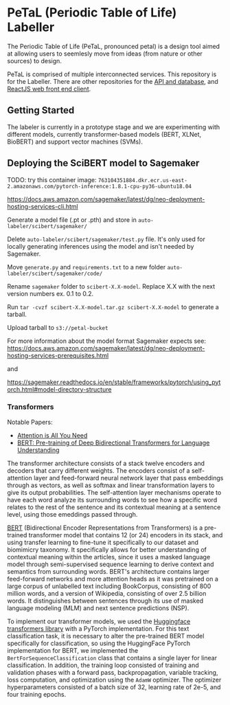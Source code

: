 # PeTaL (Periodic Table of Life) Labeller

The Periodic Table of Life (PeTaL, pronounced petal) is a design tool aimed at allowing users to seemlesly move from ideas (from nature or other sources) to design.

PeTaL is comprised of multiple interconnected services. This repository is for the Labeller. There are other repositories for the [API and database](https://github.com/nasa/petal-db), and [ReactJS web front end client](https://github.com/nasa/PeTaL).

## Getting Started

The labeler is currently in a prototype stage and we are experimenting with different models, currently transformer-based models (BERT, XLNet, BioBERT) and support vector machines (SVMs).

## Deploying the SciBERT model to Sagemaker

TODO: try this container image: `763104351884.dkr.ecr.us-east-2.amazonaws.com/pytorch-inference:1.8.1-cpu-py36-ubuntu18.04`

https://docs.aws.amazon.com/sagemaker/latest/dg/neo-deployment-hosting-services-cli.html

Generate a model file (.pt or .pth) and store in `auto-labeler/scibert/sagemaker/`

Delete `auto-labeler/scibert/sagemaker/test.py` file. It's only used for locally generating inferences using the model and isn't needed by Sagemaker.

Move `generate.py` and `requirements.txt` to a new folder `auto-labeler/scibert/sagemaker/code/`

Rename `sagemaker` folder to `scibert-X.X-model`. Replace X.X with the next version numbers ex. 0.1 to 0.2.

Run `tar -cvzf scibert-X.X-model.tar.gz scibert-X.X-model` to generate a tarball.

Upload tarball to `s3://petal-bucket`

For more information about the model format Sagemaker expects see:
https://docs.aws.amazon.com/sagemaker/latest/dg/neo-deployment-hosting-services-prerequisites.html

and

https://sagemaker.readthedocs.io/en/stable/frameworks/pytorch/using_pytorch.html#model-directory-structure

### Transformers

Notable Papers:
- [Attention is All You Need](https://arxiv.org/abs/1706.03762)
- [BERT: Pre-training of Deep Bidirectional Transformers for Language Understanding](https://arxiv.org/abs/1810.04805)

The transformer architecture consists of a stack twelve encoders and decoders that carry different weights. The encoders consist of a self-attention layer and feed-forward neural network layer that pass embeddings through as vectors, as well as softmax and linear transformation layers to give its output probabilities. The self-attention layer mechanisms operate to have each word analyze its surrounding words to see how a specific word relates to the rest of the sentence and its contextual meaning at a sentence level, using those emeddings passed through.

[BERT](https://arxiv.org/abs/1810.04805) (Bidirectional Encoder Representations from Transformers) is a pre-trained transformer model that contains 12 (or 24) encoders in its stack, and using transfer learning to fine-tune it specifically to our dataset and biomimicry taxonomy.
It specifically allows for better understanding of contextual meaning within the articles, since it uses a masked language model through semi-supervised sequence learning to derive context and semantics from surrounding words. BERT's architecture contains larger feed-forward networks and more attention heads as it was pretrained on a large corpus of unlabelled text including BookCorpus, consisting of 800 million words, and a version of Wikipedia, consisting of over 2.5 billion words. It distinguishes between sentences through its use of masked language modeling (MLM) and next sentence predictions (NSP).

To implement our transformer models, we used the [Huggingface transformers library](https://huggingface.co/transformers/) with a PyTorch implementation. For this text classification task, it is necessary to alter the pre-trained BERT model specifically for classification, so using the HuggingFace PyTorch implementation for BERT, we implemented the `BertForSequenceClassification` class that contains a single layer for linear classification. In addition, the training loop consisted of training and validation phases with a forward pass, backpropagation, variable tracking, loss computation, and optimization using the `AdamW` optimizer. The optimizer hyperparameters consisted of a batch size of 32, learning rate of 2e-5, and four training epochs.
